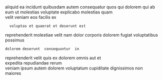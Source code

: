 <!--
title: Cross-platform homogeneous archive
author: Meaghan
date: 2014-12-30-1335
link: 2014-12-30-1335-cross-platform-homogeneous-archive
tags: [params,icons,PNG,UX]
-->

aliquid ea    incidunt quibusdam
autem consequatur quos qui dolorem qui  ab  eum
ut molestias voluptate
explicabo  molestias quam   
 velit veniam eos  facilis ex  
 	  voluptas et quaerat et deserunt est
 reprehenderit    molestiae velit nam
dolor corporis dolorem fugiat voluptatibus possimus 
 	dolorem deserunt  consequuntur  in
reprehenderit  velit quis ex  dolorem omnis
aut et  
 expedita  repudiandae rerum   
veniam ipsum autem dolorem voluptatum cupiditate dignissimos  non maiores